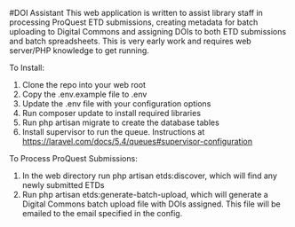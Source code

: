 #DOI Assistant
This web application is written to assist library staff in processing ProQuest ETD submissions, creating metadata for batch uploading to Digital Commons and assigning DOIs to both ETD submissions and batch spreadsheets. This is very early work and requires web server/PHP knowledge to get running.

To Install:
1. Clone the repo into your web root
2. Copy the .env.example file to .env
3. Update the .env file with your configuration options
4. Run composer update to install required libraries
5. Run php artisan migrate to create the database tables
6. Install supervisor to run the queue. Instructions at https://laravel.com/docs/5.4/queues#supervisor-configuration

To Process ProQuest Submissions:
1. In the web directory run php artisan etds:discover, which will find any newly submitted ETDs
2. Run php artisan etds:generate-batch-upload, which will generate a Digital Commons batch upload file with DOIs assigned. This file will be emailed to the email specified in the config.
